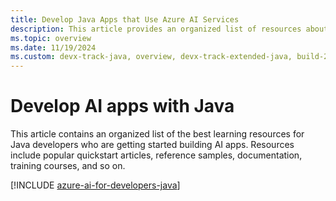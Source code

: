 ```yaml
---
title: Develop Java Apps that Use Azure AI Services
description: This article provides an organized list of resources about Azure AI scenarios for Java developers, including documentation and code samples.
ms.topic: overview
ms.date: 11/19/2024
ms.custom: devx-track-java, overview, devx-track-extended-java, build-2024-intelligent-apps
---
```


# Develop AI apps with Java

This article contains an organized list of the best learning resources for Java developers who are getting started building AI apps. Resources include popular quickstart articles, reference samples, documentation, training courses, and so on.

[!INCLUDE [azure-ai-for-developers-java](../../ai/includes/azure-ai-for-developers-java.md)]

